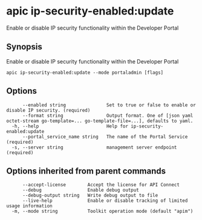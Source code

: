 # apic ip-security-enabled:update

Enable or disable IP security functionality within the Developer Portal

## Synopsis

Enable or disable IP security functionality within the Developer Portal

```
apic ip-security-enabled:update --mode portaladmin [flags]
```

## Options

```
      --enabled string               Set to true or false to enable or disable IP security. (required)
      --format string                Output format. One of [json yaml octet-stream go-template=... go-template-file=...], defaults to yaml.
  -h, --help                         Help for ip-security-enabled:update
      --portal_service_name string   The name of the Portal Service (required)
  -s, --server string                management server endpoint (required)
```

## Options inherited from parent commands

```
      --accept-license        Accept the license for API Connect
      --debug                 Enable debug output
      --debug-output string   Write debug output to file
      --live-help             Enable or disable tracking of limited usage information
  -m, --mode string           Toolkit operation mode (default "apim")
```
